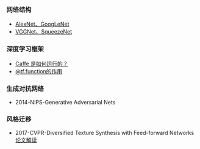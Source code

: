 ### 网络结构
- [AlexNet、GoogLeNet](https://mp.weixin.qq.com/s?__biz=MzUzNjU2OTkyOA==&mid=2247484071&idx=2&sn=0c1e813d5565a21ed88c9c1459900678&chksm=faf57380cd82fa963ab4b4adeb4cd88f9f3c2c22e1ba25d4fabb592ec17919b982ee6accec59&token=2091525340&lang=zh_CN#rd)
- [VGGNet、SqueezeNet](https://mp.weixin.qq.com/s?__biz=MzUzNjU2OTkyOA==&mid=2247484071&idx=1&sn=d0f1c391612aa3a4755c53acacf27811&chksm=faf57380cd82fa964a274ede29802c2ce4a6c9b9a4e7fe065985d51544300211e56354c374bc&token=2091525340&lang=zh_CN#rd)

### 深度学习框架
- [Caffe 是如何运行的？](https://mp.weixin.qq.com/s?__biz=MzUzNjU2OTkyOA==&mid=2247484251&idx=2&sn=9f6ee659f7404572217b0b568c2a7cfe&chksm=faf5727ccd82fb6a905ef9bb0a6af993319dc9d3ad9c6c679f86d6771cebae0a7a3d1044eaac&token=2091525340&lang=zh_CN#rd)
- [@tf.function的作用 ](https://mp.weixin.qq.com/s?__biz=MzUzNjU2OTkyOA==&mid=2247485273&idx=1&sn=2e1a01b80da67378cb983a3d75366c05&chksm=faf5767ecd82ff689de32829dc5977f3aaedee0ae63600622ceaff95b45c7716ff1333fb8269&token=2091525340&lang=zh_CN#rd)

### 生成对抗网络
- 2014-NIPS-Generative Adversarial Nets

### 风格迁移
- 2017-CVPR-Diversified Texture Synthesis with Feed-forward Networks [论文解读](https://mp.weixin.qq.com/s/HHRPCkPjqiGzgxdBBduA9A)
